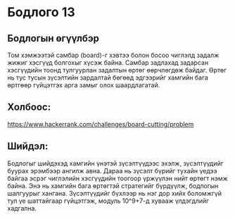 # Бодлого 13

## Бодлогын өгүүлбэр
Том хэмжээтэй самбар (board)-г хэвтээ болон босоо чиглэлд задалж жижиг хэсгүүд болгохыг хүсэж байна. Самбар задлахад задарсан хэсгүүдийн тоонд тулгуурлан задалтын өртөг өөрчлөгдөж байдаг. Өртөг нь тус тусын зүсэлтийн зардалтай бөгөөд эдгээрийг хамгийн бага өртгөөр гүйцэтгэх арга замыг олох шаардлагатай.

## Холбоос:
https://www.hackerrank.com/challenges/board-cutting/problem

## Шийдэл:
Бодлогыг шийдэхэд хамгийн үнэтэй зүсэлтүүдээс эхэлж, зүсэлтүүдийг буурах эрэмбээр ангилж авна. Дараа нь зүсэлт бүрийг тухайн үедээ байгаа эсрэг чиглэлийн хэсгүүдийн тоогоор үржүүлэн нийт өртөгт нэмж байна. Энэ нь хамгийн бага өртөгтэй стратегийг бүрдүүлж, бодлогын шалгуурыг хангана. Зүсэлтүүдийг бүхлээр нь нэг дор хийх боломжгүй тул үе шаттайгаар гүйцэтгэж, модуль 10^9+7-д хувааж үлдэгдлийг хадгална.
